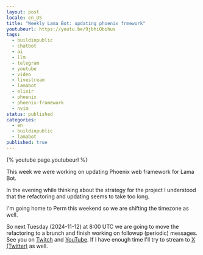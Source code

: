 ```yaml
---
layout: post
locale: en_US
title: "Weekly Lama Bot: updating phoenix frmework"
youtubeurl: https://youtu.be/9jbhiObihus
tags:
  - buildinpublic
  - chatbot
  - ai
  - llm
  - telegram
  - youtube
  - video
  - livestream
  - lamabot
  - elixir
  - phoenix
  - phoenix-framework
  - nvim
status: published
categories:
  - en
  - buildinpublic
  - lamabot
published: true
---
```

{% youtube page.youtubeurl %}


This week we were working on updating Phoenix web framework for Lama Bot. 

In the evening while thinking about the strategy for the project I understood that the refactoring and updating seems to take too long.

I'm going home to Perm this weekend so we are shifting the timezone as well.

So next Tuesday (2024-11-12) at 8:00 UTC we are going to move the refactoring to a brunch and finish working on followup (periodic) messages. See you on [Twitch](https://www.twitch.tv/war1and) and [YouTube](https://youtube.com/live/ajYG5RLPb-Q?feature=share). If I have enough time I'll try to stream to [X (Twitter)](https://x.com/T0ha666) as well.